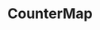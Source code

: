<!--
SPDX-FileCopyrightText: 2022-present Intel Corporation
SPDX-License-Identifier: Apache-2.0
-->

# CounterMap
